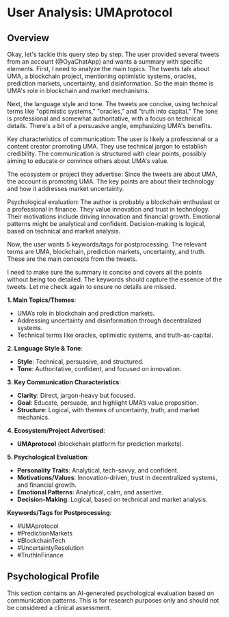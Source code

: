 # User Analysis: UMAprotocol

## Overview

<think>
Okay, let's tackle this query step by step. The user provided several tweets from an account (@OyaChatApp) and wants a summary with specific elements. First, I need to analyze the main topics. The tweets talk about UMA, a blockchain project, mentioning optimistic systems, oracles, prediction markets, uncertainty, and disinformation. So the main theme is UMA's role in blockchain and market mechanisms.

Next, the language style and tone. The tweets are concise, using technical terms like "optimistic systems," "oracles," and "truth into capital." The tone is professional and somewhat authoritative, with a focus on technical details. There's a bit of a persuasive angle, emphasizing UMA's benefits.

Key characteristics of communication: The user is likely a professional or a content creator promoting UMA. They use technical jargon to establish credibility. The communication is structured with clear points, possibly aiming to educate or convince others about UMA's value.

The ecosystem or project they advertise: Since the tweets are about UMA, the account is promoting UMA. The key points are about their technology and how it addresses market uncertainty.

Psychological evaluation: The author is probably a blockchain enthusiast or a professional in finance. They value innovation and trust in technology. Their motivations include driving innovation and financial growth. Emotional patterns might be analytical and confident. Decision-making is logical, based on technical and market analysis.

Now, the user wants 5 keywords/tags for postprocessing. The relevant terms are UMA, blockchain, prediction markets, uncertainty, and truth. These are the main concepts from the tweets.

I need to make sure the summary is concise and covers all the points without being too detailed. The keywords should capture the essence of the tweets. Let me check again to ensure no details are missed.
</think>

**1. Main Topics/Themes**:  
- UMA’s role in blockchain and prediction markets.  
- Addressing uncertainty and disinformation through decentralized systems.  
- Technical terms like oracles, optimistic systems, and truth-as-capital.  

**2. Language Style & Tone**:  
- **Style**: Technical, persuasive, and structured.  
- **Tone**: Authoritative, confident, and focused on innovation.  

**3. Key Communication Characteristics**:  
- **Clarity**: Direct, jargon-heavy but focused.  
- **Goal**: Educate, persuade, and highlight UMA’s value proposition.  
- **Structure**: Logical, with themes of uncertainty, truth, and market mechanics.  

**4. Ecosystem/Project Advertised**:  
- **UMAprotocol** (blockchain platform for prediction markets).  

**5. Psychological Evaluation**:  
- **Personality Traits**: Analytical, tech-savvy, and confident.  
- **Motivations/Values**: Innovation-driven, trust in decentralized systems, and financial growth.  
- **Emotional Patterns**: Analytical, calm, and assertive.  
- **Decision-Making**: Logical, based on technical and market analysis.  

**Keywords/Tags for Postprocessing**:  
- #UMAprotocol  
- #PredictionMarkets  
- #BlockchainTech  
- #UncertaintyResolution  
- #TruthInFinance

## Psychological Profile

This section contains an AI-generated psychological evaluation based on communication patterns. This is for research purposes only and should not be considered a clinical assessment.